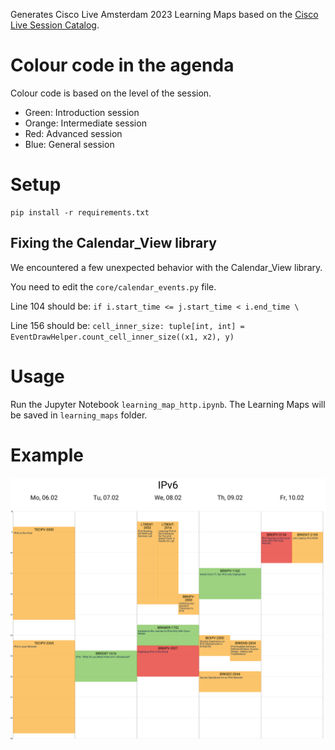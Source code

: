 Generates Cisco Live Amsterdam 2023 Learning Maps based on the [Cisco Live Session Catalog](https://www.ciscolive.com/emea/learn/sessions/session-catalog.html?).

# Colour code in the agenda

Colour code is based on the level of the session.

- Green: Introduction session
- Orange: Intermediate session
- Red: Advanced session
- Blue: General session

# Setup

```
pip install -r requirements.txt
```

## Fixing the Calendar_View library

We encountered a few unexpected behavior with the Calendar_View library. 

You need to edit the `core/calendar_events.py` file.

Line 104 should be: `if i.start_time <= j.start_time < i.end_time \`

Line 156 should be: `cell_inner_size: tuple[int, int] = EventDrawHelper.count_cell_inner_size((x1, x2), y)`

# Usage

Run the Jupyter Notebook `learning_map_http.ipynb`.
The Learning Maps will be saved in `learning_maps` folder.

# Example

![IPv6 Learning Map](learning_maps/IPv6.png)

